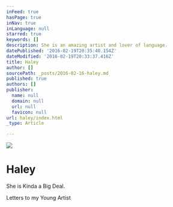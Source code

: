 ```yaml
---
inFeed: true
hasPage: true
inNav: true
inLanguage: null
starred: true
keywords: []
description: She is an amazing artist and lover of language.
datePublished: '2016-02-19T20:35:40.154Z'
dateModified: '2016-02-19T20:33:37.416Z'
title: Haley
author: []
sourcePath: _posts/2016-02-16-haley.md
published: true
authors: []
publisher:
  name: null
  domain: null
  url: null
  favicon: null
url: haley/index.html
_type: Article

---
```

![](https://s3-us-west-2.amazonaws.com/the-grid-img/p/00a2155b70030d66865bc6dd8b95871c83d99258.jpg)

# Haley

She is Kinda a Big Deal.

Letters to my Young Artist